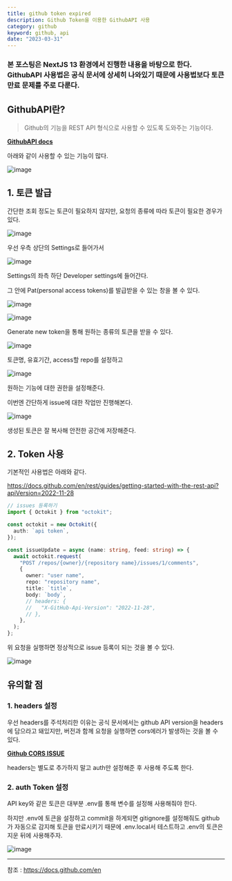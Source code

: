```yaml
---
title: github token expired
description: Github Token을 이용한 GithubAPI 사용
category: github
keyword: github, api
date: "2023-03-31"
---
```


### **본 포스팅은 NextJS 13 환경에서 진행한 내용을 바탕으로 한다. GithubAPI 사용법은 공식 문서에 상세히 나와있기 때문에 사용법보다 토큰 만료 문제를 주로 다룬다.**

## GithubAPI란?

> Github의 기능을 REST API 형식으로 사용할 수 있도록 도와주는 기능이다.

**[GithubAPI docs](https://docs.github.com/en/rest?apiVersion=2022-11-28)**

아래와 같이 사용할 수 있는 기능이 많다.

![image](https://img1.daumcdn.net/thumb/R1280x0/?scode=mtistory2&fname=https%3A%2F%2Fblog.kakaocdn.net%2Fdn%2F6rpoI%2Fbtr65pd5Q0W%2F7NUKUqiXklINKYLwJWPow1%2Fimg.png)

## 1. 토큰 발급

간단한 조회 정도는 토큰이 필요하지 않지만, 요청의 종류에 따라 토큰이 필요한 경우가 있다.

![image](https://img1.daumcdn.net/thumb/R1280x0/?scode=mtistory2&fname=https%3A%2F%2Fblog.kakaocdn.net%2Fdn%2FbS8fhz%2Fbtr60iAL28F%2FxJ66qxT7PKF4U6JjLkCA91%2Fimg.png)

우선 우측 상단의 Settings로 들어가서

![image](https://img1.daumcdn.net/thumb/R1280x0/?scode=mtistory2&fname=https%3A%2F%2Fblog.kakaocdn.net%2Fdn%2FdU186G%2Fbtr61k5X0vE%2FdrgRV6uJMfho9JCIhoUghk%2Fimg.png)

Settings의 좌측 하단 Developer settings에 들어간다.

그 안에 Pat(personal access tokens)를 발급받을 수 있는 창을 볼 수 있다.

![image](https://img1.daumcdn.net/thumb/R1280x0/?scode=mtistory2&fname=https%3A%2F%2Fblog.kakaocdn.net%2Fdn%2FE3TPa%2Fbtr60DxUYrw%2FtWMeaxCI78Cyx9838COCVK%2Fimg.png)

![image](https://img1.daumcdn.net/thumb/R1280x0/?scode=mtistory2&fname=https%3A%2F%2Fblog.kakaocdn.net%2Fdn%2FnE2jt%2Fbtr60gbWaov%2FQ897sC2Gk2RxKlsBVZ5jLK%2Fimg.png)

Generate new token을 통해 원하는 종류의 토큰을 받을 수 있다.

![image](https://img1.daumcdn.net/thumb/R1280x0/?scode=mtistory2&fname=https%3A%2F%2Fblog.kakaocdn.net%2Fdn%2FHPjvr%2Fbtr61gW4V3n%2Fvqk7jPvdQAcdlAfXomGiQ0%2Fimg.png)

토큰명, 유효기간, access할 repo를 설정하고

![image](https://img1.daumcdn.net/thumb/R1280x0/?scode=mtistory2&fname=https%3A%2F%2Fblog.kakaocdn.net%2Fdn%2FbX6MQh%2Fbtr61lcFYwt%2F1fkFl327Q0I91UIwAgfCfK%2Fimg.png)

원하는 기능에 대한 권한을 설정해준다.

이번엔 간단하게 issue에 대한 작업만 진행해본다.

![image](https://img1.daumcdn.net/thumb/R1280x0/?scode=mtistory2&fname=https%3A%2F%2Fblog.kakaocdn.net%2Fdn%2FVESxa%2Fbtr63YA3qrw%2FCedCRRISe4SG6PLHK4H0dK%2Fimg.png)

생성된 토큰은 잘 복사해 안전한 공간에 저장해준다.

## 2. Token 사용

기본적인 사용법은 아래와 같다.

https://docs.github.com/en/rest/guides/getting-started-with-the-rest-api?apiVersion=2022-11-28

```typescript
// issues 등록하기
import { Octokit } from "octokit";

const octokit = new Octokit({
  auth: `api token`,
});

const issueUpdate = async (name: string, feed: string) => {
  await octokit.request(
    "POST /repos/{owner}/{repository name}/issues/1/comments",
    {
      owner: "user name",
      repo: "repository name",
      title: `title`,
      body: `body`,
      // headers: {
      //   "X-GitHub-Api-Version": "2022-11-28",
      // },
    },
  );
};
```

위 요청을 실행하면 정상적으로 issue 등록이 되는 것을 볼 수 있다.

![image](https://img1.daumcdn.net/thumb/R1280x0/?scode=mtistory2&fname=https%3A%2F%2Fblog.kakaocdn.net%2Fdn%2FbjcLkP%2Fbtr65o7kXPZ%2Fh739Lzn25eBdRhDzcPPU8K%2Fimg.png)

## 유의할 점

### 1. headers 설정

우선 headers를 주석처리한 이유는 공식 문서에서는 github API version을 headers에 담으라고 돼있지만, 버전과 함께 요청을 실행하면 cors에러가 발생하는 것을 볼 수 있다.

**[Github CORS ISSUE](https://github.com/orgs/community/discussions/40619)**

headers는 별도로 추가하지 말고 auth만 설정해준 후 사용해 주도록 한다.

### 2. auth Token 설정

API key와 같은 토큰은 대부분 .env를 통해 변수를 설정해 사용해줘야 한다.

하지만 .env에 토큰을 설정하고 commit을 하게되면 gitignore를 설정해줘도 github가 자동으로 감지해 토큰을 만료시키기 때문에 .env.local서 테스트하고 .env의 토큰은 지운 뒤에 사용해주자.

![image](https://img1.daumcdn.net/thumb/R1280x0/?scode=mtistory2&fname=https%3A%2F%2Fblog.kakaocdn.net%2Fdn%2FuJQsS%2Fbtr62Xh6jLO%2FHkR7hA4k0cMffBKY55DHu1%2Fimg.png)

---

참조 : https://docs.github.com/en
